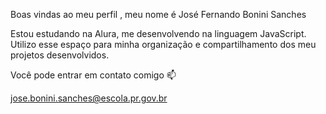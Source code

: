 Boas vindas ao meu perfil ,
meu nome é José Fernando Bonini Sanches

Estou estudando na Alura,
 me desenvolvendo na linguagem JavaScript.
 Utilizo esse espaço para minha organização e compartilhamento dos meu projetos desenvolvidos.

 
Você pode entrar em contato comigo 📫

jose.bonini.sanches@escola.pr.gov.br
